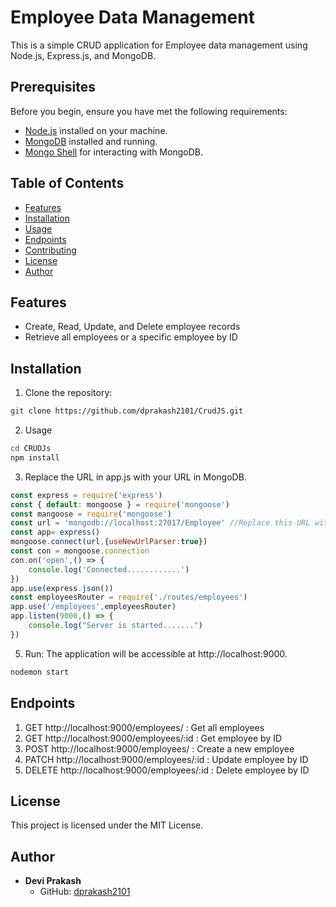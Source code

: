 # Employee Data Management

This is a simple CRUD application for Employee data management using Node.js, Express.js, and MongoDB.
## Prerequisites

Before you begin, ensure you have met the following requirements:

- [Node.js](https://nodejs.org/) installed on your machine.
- [MongoDB](https://www.mongodb.com/) installed and running.
- [Mongo Shell](https://docs.mongodb.com/manual/mongo/) for interacting with MongoDB.

## Table of Contents

- [Features](#features)
- [Installation](#installation)
- [Usage](#usage)
- [Endpoints](#endpoints)
- [Contributing](#contributing)
- [License](#license)
- [Author](#author)

## Features

- Create, Read, Update, and Delete employee records
- Retrieve all employees or a specific employee by ID

## Installation

1. Clone the repository:

```bash
git clone https://github.com/dprakash2101/CrudJS.git

```
2. Usage
```bash
cd CRUDJs
npm install
```
3. Replace the URL in app.js with your URL in MongoDB.
```javascript
const express = require('express')
const { default: mongoose } = require('mongoose')
const mangoose = require('mongoose')
const url = 'mongodb://localhost:27017/Employee' //Replace this URL with your connection string
const app= express()
mongoose.connect(url,{useNewUrlParser:true})
const con = mongoose.connection
con.on('open',() => {
    console.log('Connected............')
})
app.use(express.json())
const employeesRouter = require('./routes/employees')
app.use('/employees',employeesRouter)
app.listen(9000,() => {
    console.log("Server is started.......")
})
```

5. Run: The application will be accessible at http://localhost:9000.
```bash
nodemon start
```

## Endpoints
1. GET http://localhost:9000/employees/ : Get all employees
2. GET http://localhost:9000/employees/:id : Get employee by ID
3. POST http://localhost:9000/employees/ : Create a new employee
4. PATCH http://localhost:9000/employees/:id : Update employee by ID
5. DELETE http://localhost:9000/employees/:id : Delete employee by ID


## License
This project is licensed under the MIT License.

## Author

- **Devi Prakash**
  - GitHub: [dprakash2101](https://github.com/dprakash2101)
